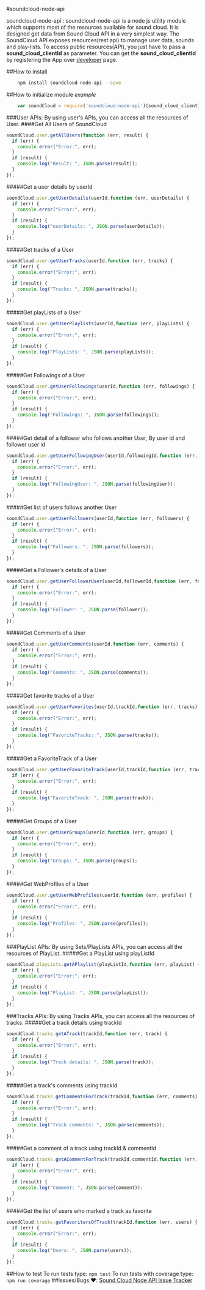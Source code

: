 #soundcloud-node-api

soundcloud-node-api : soundcloud-node-api is a node js utility module which supports most of the resources available for sound cloud. It is designed get data from  Sound Cloud API in a very simplest way.
The SoundCloud API exposes resources(rest api) to manage user data, sounds and play-lists. To access public resources(API), you just have to pass a **sound_cloud_clientId** as parameter. 
You can get the **sound_cloud_clientId** by registering the App over [developer](https://developers.soundcloud.com/) page. 

##How to install
```bash
    npm install soundcloud-node-api --save
```
##How to initialize module 
*example*
```javascript
    var soundCloud = require('soundcloud-node-api')(sound_cloud_clientId);
```
###User APIs:
By using user's APIs, you can access all the resources of User.
####Get All Users of SoundCloud
```javascript
soundCloud.user.getAllUsers(function (err, result) {
  if (err) {
    console.error("Error:", err);
  }
  if (result) {
    console.log("Result: ", JSON.parse(result));
  }
});
```
#####Get a user details by userId
```javascript
soundCloud.user.getUserDetails(userId,function (err, userDetails) {
  if (err) {
    console.error("Error:", err);
  }
  if (result) {
    console.log("userDetails: ", JSON.parse(userDetails));
  }
});
```
#####Get tracks of a User
```javascript
soundCloud.user.getUserTracks(userId,function (err, tracks) {
  if (err) {
    console.error("Error:", err);
  }
  if (result) {
    console.log("Tracks: ", JSON.parse(tracks));
  }
});
```
#####Get playLists of a User
```javascript
soundCloud.user.getUserPlaylists(userId,function (err, playLists) {
  if (err) {
    console.error("Error:", err);
  }
  if (result) {
    console.log("PlayLists: ", JSON.parse(playLists));
  }
});
```
#####Get Followings of a User
```javascript
soundCloud.user.getUserFollowings(userId,function (err, followings) {
  if (err) {
    console.error("Error:", err);
  }
  if (result) {
    console.log("Followings: ", JSON.parse(followings));
  }
});
```
#####Get detail of a follower who follows another User, By user id and follower user id
```javascript
soundCloud.user.getUserFollowingUser(userId,followingId,function (err, followingUser) {
  if (err) {
    console.error("Error:", err);
  }
  if (result) {
    console.log("FollowingUser: ", JSON.parse(followingUser));
  }
});
```
#####Get list of users follows another User
```javascript
soundCloud.user.getUserFollowers(userId,function (err, followers) {
  if (err) {
    console.error("Error:", err);
  }
  if (result) {
    console.log("Followers: ", JSON.parse(followers));
  }
});
```
#####Get a Follower's details of a User
```javascript
soundCloud.user.getUserFollowerUser(userId,followerId,function (err, follower) {
  if (err) {
    console.error("Error:", err);
  }
  if (result) {
    console.log("Follower: ", JSON.parse(follower));
  }
});
```
#####Get Comments of a User
```javascript
soundCloud.user.getUserComments(userId,function (err, comments) {
  if (err) {
    console.error("Error:", err);
  }
  if (result) {
    console.log("Comments: ", JSON.parse(comments));
  }
});
```
#####Get favorite tracks of a User
```javascript
soundCloud.user.getUserFavorites(userId,trackId,function (err, tracks) {
  if (err) {
    console.error("Error:", err);
  }
  if (result) {
    console.log("FavoriteTracks: ", JSON.parse(tracks));
  }
});
```
#####Get a FavoriteTrack of a User
```javascript
soundCloud.user.getUserFavoriteTrack(userId,trackId,function (err, track) {
  if (err) {
    console.error("Error:", err);
  }
  if (result) {
    console.log("FavoriteTrack: ", JSON.parse(track));
  }
});
```
#####Get Groups of a User
```javascript
soundCloud.user.getUserGroups(userId,function (err, groups) {
  if (err) {
    console.error("Error:", err);
  }
  if (result) {
    console.log("Groups: ", JSON.parse(groups));
  }
});
```
#####Get WebProfiles of a User
```javascript
soundCloud.user.getUserWebProfiles(userId,function (err, profiles) {
  if (err) {
    console.error("Error:", err);
  }
  if (result) {
    console.log("Profiles: ", JSON.parse(profiles));
  }
});
```
###PlayList APIs:
By using Sets/PlayLists APIs, you can access all the resources of PlayList.
#####Get a PlayList using playListId
```javascript
soundCloud.playLists.getAPlaylist(playListId,function (err, playList) {
  if (err) {
    console.error("Error:", err);
  }
  if (result) {
    console.log("PlayList: ", JSON.parse(playList));
  }
});
```
###Tracks APIs:
By using Tracks APIs, you can access all the resources of tracks.
#####Get a track details using trackId
```javascript
soundCloud.tracks.getATrack(trackId,function (err, track) {
  if (err) {
    console.error("Error:", err);
  }
  if (result) {
    console.log("Track details: ", JSON.parse(track));
  }
});
```
#####Get a track's comments using trackId
```javascript
soundCloud.tracks.getCommentsForTrack(trackId,function (err, comments) {
  if (err) {
    console.error("Error:", err);
  }
  if (result) {
    console.log("Track comments: ", JSON.parse(comments));
  }
});
```
#####Get a comment of a track using trackId & commentId
```javascript
soundCloud.tracks.getACommentForTrack(trackId,commentId,function (err, comment) {
  if (err) {
    console.error("Error:", err);
  }
  if (result) {
    console.log("Comment: ", JSON.parse(comment));
  }
});
```
#####Get the list of users who marked a track as favorite
```javascript
soundCloud.tracks.getFavoritersOfTrack(trackId,function (err, users) {
  if (err) {
    console.error("Error:", err);
  }
  if (result) {
    console.log("Users: ", JSON.parse(users));
  }
});
```
##How to test
To run tests type: `npm test`
To run tests with coverage type: `npm run coverage`
##Issues/Bugs :heart::
[Sound Cloud Node API Issue Tracker](https://github.com/vineetasharma/soundcloud-node-api/issues)
